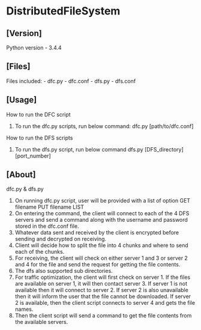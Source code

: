# DistributedFileSystem

## [Version]
Python version - 3.4.4 

## [Files]
Files included:
	- dfc.py
	- dfc.conf
	- dfs.py
	- dfs.conf
## [Usage]
How to run the DFC script
1. To run the dfc.py scripts, run below command:
	dfc.py [path/to/dfc.conf]

How to run the DFS scripts
1. To run the dfs.py script, run below command
	dfs.py [DFS_directory] [port_number]

## [About]
dfc.py & dfs.py
1. On running dfc.py script, user will be provided with a list of option
	GET filename
	PUT filename
	LIST
2. On entering the command, the client will connect to each of the 4 DFS servers and send a command along with the username and password stored in the dfc.conf file.
3. Whatever data sent and received by the client is encrypted before sending and decrypted on receiving.
4. Client will decide how to split the file into 4 chunks and where to send each of the chunks.
5. For receiving, the client will check on either server 1 and 3 or server 2 and 4 for the file and send the request for getting the file contents.
6. The dfs also supported sub directories.
7. For traffic optimization, the client will first check on server 1. If the files are available on server 1, it will then contact server 3. If server 1 is not available then it will connect to server 2. If server 2 is also unavailable then it will inform the user that the file cannot be downloaded. If server 2 is available, then the client script connects to server 4 and gets the file names. 
8. Then the client script will send a command to get the file contents from the available servers.

